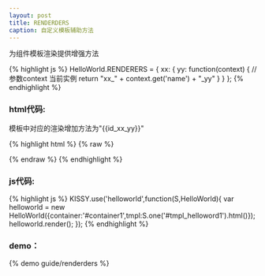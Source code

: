 ```yaml
---
layout: post
title: RENDERDERS
caption: 自定义模板辅助方法
---
```


为组件模板渲染提供增强方法

{% highlight js %}
HelloWorld.RENDERERS = {
    xx: {
        yy: function(context) {
            //参数context 当前实例
            return "xx_" + context.get('name') + "_yy"
        }
    }
};
{% endhighlight %}

### html代码:

模板中对应的渲染增加方法为"\{\{id_xx_yy\}\}"

{% highlight html %}
{% raw %}
<div id="container1">
</div>
<script type="text/template" id="tmpl_helloword1">
    <div id="helloworld1">
        <span>Hello
            <span>{{helloworld1_xx_yy}}</span>
        </span>
    </div>
</script>
{% endraw %}
{% endhighlight %}

### js代码:

{% highlight js %}
KISSY.use('helloworld',function(S,HelloWorld){
    var helloworld = new HelloWorld({container:'#container1',tmpl:S.one('#tmpl_helloword1').html()});
    helloworld.render();
});
{% endhighlight %}

### demo：

{% demo guide/renderders %}


